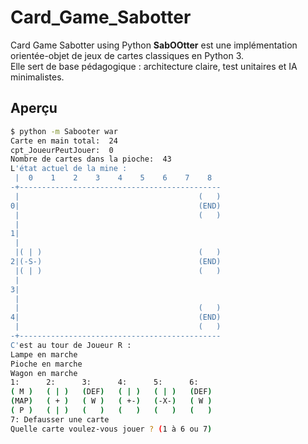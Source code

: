 # Card_Game_Sabotter
Card Game Sabotter using Python
**SabOOtter** est une implémentation orientée-objet de jeux de cartes classiques en Python 3.  
Elle sert de base pédagogique : architecture claire, test unitaires et IA minimalistes.

## Aperçu
```bash
$ python -m Sabooter war
Carte en main total:  24
cpt_JoueurPeutJouer:  0
Nombre de cartes dans la pioche:  43
L'état actuel de la mine :
 |  0    1    2    3    4    5    6    7    8
-+---------------------------------------------
 |                                        (   )
0|                                        (END)
 |                                        (   )
 |
1|
 |
 |( | )                                   (   )
2|(-S-)                                   (END)
 |( | )                                   (   )
 |
3|
 |
 |                                        (   )
4|                                        (END)
 |                                        (   )
-+---------------------------------------------
C'est au tour de Joueur R :
Lampe en marche
Pioche en marche
Wagon en marche
1:      2:      3:      4:      5:      6:
( M )   ( | )   (DEF)   ( | )   ( | )   (DEF)
(MAP)   ( + )   ( W )   ( +-)   (-X-)   ( W )
( P )   ( | )   (   )   (   )   (   )   (   )
7: Defausser une carte
Quelle carte voulez-vous jouer ? (1 à 6 ou 7)

